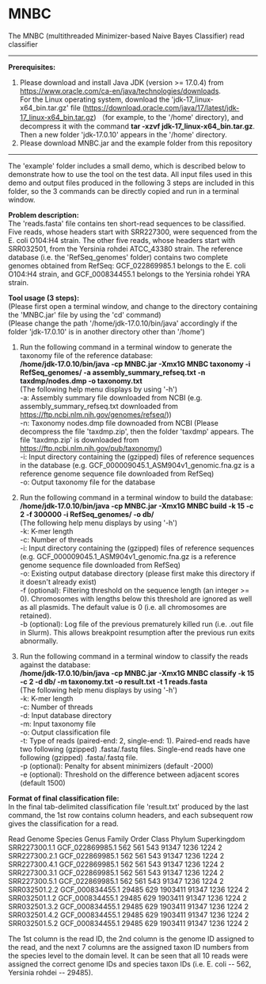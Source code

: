 # MNBC

The MNBC (multithreaded Minimizer-based Naive Bayes Classifier) read classifier

*********************************************************************************************************  
<b>Prerequisites:</b>  
1. Please download and install Java JDK (version >= 17.0.4) from https://www.oracle.com/ca-en/java/technologies/downloads.  
For the Linux operating system, download the 'jdk-17_linux-x64_bin.tar.gz' file (https://download.oracle.com/java/17/latest/jdk-17_linux-x64_bin.tar.gz) （for example, to the '/home' directory), and decompress it with the command <b>tar -xzvf jdk-17_linux-x64_bin.tar.gz</b>. Then a new folder 'jdk-17.0.10' appears in the '/home' directory.  
2. Please download MNBC.jar and the example folder from this repository  
*********************************************************************************************************  

The 'example' folder includes a small demo, which is described below to demonstrate how to use the tool on the test data. All input files used in this demo and output files produced in the following 3 steps are included in this folder, so the 3 commands can be directly copied and run in a terminal window.  

<b>Problem description:</b>  
The 'reads.fasta' file contains ten short-read sequences to be classified. Five reads, whose headers start with SRR227300, were sequenced from the E. coli O104:H4 strain. The other five reads, whose headers start with SRR032501, from the Yersinia rohdei ATCC_43380 strain. The reference database (i.e. the 'RefSeq_genomes' folder) contains two complete genomes obtained from RefSeq: GCF_022869985.1 belongs to the E. coli O104:H4 strain, and GCF_000834455.1 belongs to the Yersinia rohdei YRA strain.  

<b>Tool usage (3 steps):</b>  
(Please first open a terminal window, and change to the directory containing the 'MNBC.jar' file by using the 'cd' command)  
(Please change the path '/home/jdk-17.0.10/bin/java' accordingly if the folder 'jdk-17.0.10' is in another directory other than '/home')  
1. Run the following command in a terminal window to generate the taxonomy file of the reference database:  
<b>/home/jdk-17.0.10/bin/java -cp MNBC.jar -Xmx1G MNBC taxonomy -i RefSeq_genomes/ -a assembly_summary_refseq.txt -n taxdmp/nodes.dmp -o taxonomy.txt</b>  
(The following help menu displays by using '-h')  
-a:	Assembly summary file downloaded from NCBI (e.g. assembly_summary_refseq.txt downloaded from https://ftp.ncbi.nlm.nih.gov/genomes/refseq/))  
-n:	Taxonomy nodes.dmp file downoaded from NCBI (Please decompress the file 'taxdmp.zip', then the folder 'taxdmp' appears. The file 'taxdmp.zip' is downloaded from https://ftp.ncbi.nlm.nih.gov/pub/taxonomy/)  
-i:	Input directory containing the (gzipped) files of reference sequences in the database (e.g. GCF_000009045.1_ASM904v1_genomic.fna.gz is a reference genome sequence file downloaded from RefSeq)  
-o:	Output taxonomy file for the database

2. Run the following command in a terminal window to build the database:  
<b>/home/jdk-17.0.10/bin/java -cp MNBC.jar -Xmx1G MNBC build -k 15 -c 2 -f 300000 -i RefSeq_genomes/ -o db/</b>  
(The following help menu displays by using '-h')  
-k:	K-mer length  
-c:	Number of threads  
-i:	Input directory containing the (gzipped) files of reference sequences (e.g. GCF_000009045.1_ASM904v1_genomic.fna.gz is a reference genome sequence file downloaded from RefSeq)  
-o: Existing output database directory (please first make this directory if it doesn't already exist)  
-f (optional): Filtering threshold on the sequence length (an integer >= 0). Chromosomes with lengths below this threshold are ignored as well as all plasmids. The default value is 0 (i.e. all chromosomes are retained).  
-b (optional): Log file of the previous prematurely killed run (i.e. .out file in Slurm). This allows breakpoint resumption after the previous run exits abnormally.

3. Run the following command in a terminal window to classify the reads against the database:  
<b>/home/jdk-17.0.10/bin/java -cp MNBC.jar -Xmx1G MNBC classify -k 15 -c 2 -d db/ -m taxonomy.txt -o result.txt -t 1 reads.fasta</b>  
(The following help menu displays by using '-h')  
-k: K-mer length  
-c: Number of threads  
-d: Input database directory  
-m:	Input taxonomy file  
-o:	Output classification file  
-t:	Type of reads (paired-end: 2, single-end: 1). Paired-end reads have two following (gzipped) .fasta/.fastq files. Single-end reads have one following (gzipped) .fasta/.fastq file.  
-p (optional): Penalty for absent minimizers (default -2000)  
-e (optional): Threshold on the difference between adjacent scores (default 1500)

<b>Format of final classification file:</b>  
In the final tab-delimited classification file 'result.txt' produced by the last command, the 1st row contains column headers, and each subsequent row gives the classification for a read.  

Read	Genome	Species	Genus	Family	Order	Class	Phylum	Superkingdom  
SRR227300.1.1	GCF_022869985.1	562	561	543	91347	1236	1224	2  
SRR227300.2.1	GCF_022869985.1	562	561	543	91347	1236	1224	2  
SRR227300.4.1	GCF_022869985.1	562	561	543	91347	1236	1224	2  
SRR227300.3.1	GCF_022869985.1	562	561	543	91347	1236	1224	2  
SRR227300.5.1	GCF_022869985.1	562	561	543	91347	1236	1224	2  
SRR032501.2.2	GCF_000834455.1	29485	629	1903411	91347	1236	1224	2  
SRR032501.1.2	GCF_000834455.1	29485	629	1903411	91347	1236	1224	2  
SRR032501.3.2	GCF_000834455.1	29485	629	1903411	91347	1236	1224	2  
SRR032501.4.2	GCF_000834455.1	29485	629	1903411	91347	1236	1224	2  
SRR032501.5.2	GCF_000834455.1	29485	629	1903411	91347	1236	1224	2  

The 1st column is the read ID, the 2nd column is the genome ID assigned to the read, and the next 7 columns are the assigned taxon ID numbers from the species level to the domain level. It can be seen that all 10 reads were assigned the correct genome IDs and species taxon IDs (i.e. E. coli -- 562, Yersinia rohdei -- 29485).